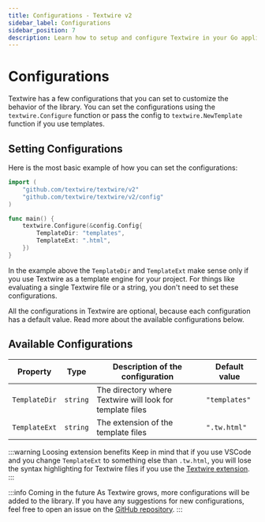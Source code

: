 ```yaml
---
title: Configurations - Textwire v2
sidebar_label: Configurations
sidebar_position: 7
description: Learn how to setup and configure Textwire in your Go applications
---
```


# Configurations
Textwire has a few configurations that you can set to customize the behavior of the library. You can set the configurations using the `textwire.Configure` function or pass the config to `textwire.NewTemplate` function if you use templates.

## Setting Configurations
Here is the most basic example of how you can set the configurations:

```go
import (
    "github.com/textwire/textwire/v2"
    "github.com/textwire/textwire/v2/config"
)

func main() {
    textwire.Configure(&config.Config{
        TemplateDir: "templates",
        TemplateExt: ".html",
    })
}
```

In the example above the `TemplateDir` and `TemplateExt` make sense only if you use Textwire as a template engine for your project. For things like evaluating a single Textwire file or a string, you don't need to set these configurations.

All the configurations in Textwire are optional, because each configuration has a default value. Read more about the available configurations below.

## Available Configurations
| Property      | Type     | Description of the configuration                          |  Default value |
| ------------- | -------- | --------------------------------------------------------- | -------------- |
| `TemplateDir` | `string` | The directory where Textwire will look for template files | `"templates"`  |
| `TemplateExt` | `string` | The extension of the template files                       | `".tw.html"`   |

:::warning Loosing extension benefits
Keep in mind that if you use VSCode and you change `TemplateExt` to something else than `.tw.html`, you will lose the syntax highlighting for Textwire files if you use the [Textwire extension](https://marketplace.visualstudio.com/items?itemName=SerhiiCho.textwire).
:::

:::info Coming in the future
As Textwire grows, more configurations will be added to the library. If you have any suggestions for new configurations, feel free to open an issue on the [GitHub repository](https://github.com/textwire/textwire/issues).
:::